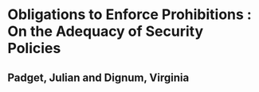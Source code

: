 # Obligations to Enforce Prohibitions : On the Adequacy of Security Policies
## Padget, Julian and Dignum, Virginia
